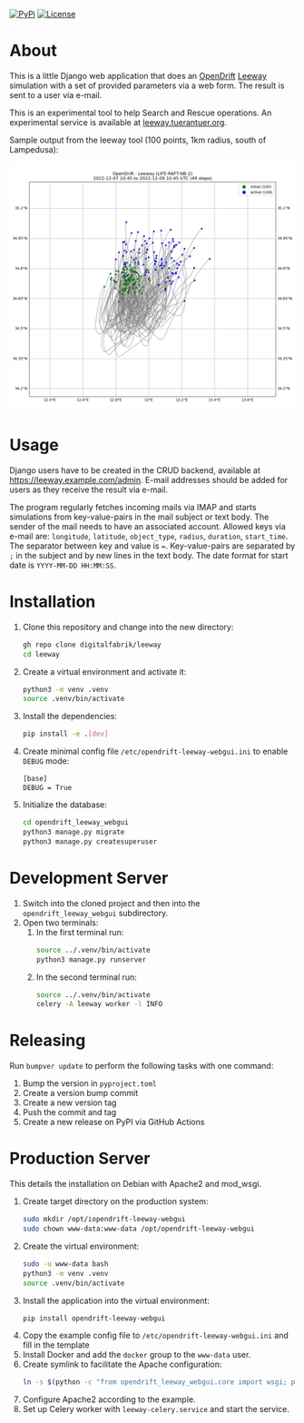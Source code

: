 [![PyPi](https://img.shields.io/pypi/v/opendrift-leeway-webgui.svg)](https://pypi.org/project/opendrift-leeway-webgui/)
[![License](https://img.shields.io/badge/License-Apache%202.0-blue.svg)](https://opensource.org/licenses/Apache-2.0)

# About

This is a little Django web application that does an [OpenDrift](https://github.com/OpenDrift/opendrift) [Leeway](https://opendrift.github.io/choosing_a_model.html) simulation with a set of provided parameters via a web form. The result is sent to a user via e-mail.

This is an experimental tool to help Search and Rescue operations. An experimental service is available at [leeway.tuerantuer.org](https://leeway.tuerantuer.org).

Sample output from the leeway tool (100 points, 1km radius, south of Lampedusa):

![Example leeway output](./.github/leeway-simulation-output.png)

# Usage

Django users have to be created in the CRUD backend, available at https://leeway.example.com/admin. E-mail addresses should be added for users as they receive the result via e-mail.

The program regularly fetches incoming mails via IMAP and starts simulations from key-value-pairs in the mail subject or text body. The sender of the mail needs to have an associated account. Allowed keys via e-mail are: `longitude`, `latitude`, `object_type`, `radius`, `duration`, `start_time`. The separator between key and value is `=`. Key-value-pairs are separated by `;` in the subject and by new lines in the text body. The date format for start date is `YYYY-MM-DD HH:MM:SS`.

# Installation

1. Clone this repository and change into the new directory:
   ```bash
   gh repo clone digitalfabrik/leeway
   cd leeway
   ```
2. Create a virtual environment and activate it:
   ```bash
   python3 -m venv .venv
   source .venv/bin/activate
   ```
3. Install the dependencies:
   ```bash
   pip install -e .[dev]
   ```
4. Create minimal config file `/etc/opendrift-leeway-webgui.ini` to enable `DEBUG` mode:
   ```dosini
   [base]
   DEBUG = True
   ```
5. Initialize the database:
   ```bash
   cd opendrift_leeway_webgui
   python3 manage.py migrate
   python3 manage.py createsuperuser
   ```

# Development Server

1. Switch into the cloned project and then into the `opendrift_leeway_webgui` subdirectory.
2. Open two terminals:
   1. In the first terminal run:
      ```bash
      source ../.venv/bin/activate
      python3 manage.py runserver
      ```
   2. In the second terminal run:
      ```bash
      source ../.venv/bin/activate
      celery -A leeway worker -l INFO
      ```


# Releasing

Run `bumpver update` to perform the following tasks with one command:

1. Bump the version in `pyproject.toml`
2. Create a version bump commit
3. Create a new version tag
4. Push the commit and tag
5. Create a new release on PyPI via GitHub Actions


# Production Server

This details the installation on Debian with Apache2 and mod_wsgi.

1. Create target directory on the production system:
   ```bash
   sudo mkdir /opt/iopendrift-leeway-webgui
   sudo chown www-data:www-data /opt/opendrift-leeway-webgui
   ```
2. Create the virtual environment:
   ```bash
   sudo -u www-data bash
   python3 -m venv .venv
   source .venv/bin/activate
   ```
3. Install the application into the virtual environment:
   ```bash
   pip install opendrift-leeway-webgui
   ```
4. Copy the example config file to `/etc/opendrift-leeway-webgui.ini` and fill in the template
5. Install Docker and add the `docker` group to the `www-data` user.
6. Create symlink to facilitate the Apache configuration:
   ```bash
   ln -s $(python -c "from opendrift_leeway_webgui.core import wsgi; print(wsgi.__file__)") .
   ```
7. Configure Apache2 according to the example.
8. Set up Celery worker with `leeway-celery.service` and start the service.
